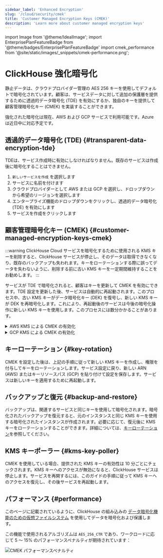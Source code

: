 ```yaml
---
sidebar_label: 'Enhanced Encryption'
slug: '/cloud/security/cmek'
title: 'Customer Managed Encryption Keys (CMEK)'
description: 'Learn more about customer managed encryption keys'
---
```


import Image from '@theme/IdealImage';
import EnterprisePlanFeatureBadge from '@theme/badges/EnterprisePlanFeatureBadge'
import cmek_performance from '@site/static/images/_snippets/cmek-performance.png';


# ClickHouse 強化暗号化

<EnterprisePlanFeatureBadge feature="強化暗号化"/>

静止データは、クラウドプロバイダー管理の AES 256 キーを使用してデフォルトで暗号化されています。顧客は、サービスデータに対して追加の保護層を提供するために透過的データ暗号化 (TDE) を有効にするか、独自のキーを提供して顧客管理暗号化キー (CMEK) を実装することができます。

強化された暗号化は現在、AWS および GCP サービスで利用可能です。Azure は近日中に対応予定です。

## 透過的データ暗号化 (TDE) {#transparent-data-encryption-tde}

TDEは、サービス作成時に有効にしなければなりません。既存のサービスは作成後に暗号化することはできません。

1. `新しいサービスを作成` を選択します
2. サービスに名前を付けます
3. クラウドプロバイダーとして AWS または GCP を選択し、ドロップダウンから希望のリージョンを選択します
4. エンタープライズ機能のドロップダウンをクリックし、透過的データ暗号化 (TDE) を有効にします
5. サービスを作成をクリックします

## 顧客管理暗号化キー (CMEK) {#customer-managed-encryption-keys-cmek}

:::warning
ClickHouse Cloud サービスを暗号化するために使用される KMS キーを削除すると、ClickHouse サービスが停止し、そのデータは取得できなくなり、既存のバックアップも失われます。キーをローテーションする際に誤ってデータを失わないように、削除する前に古い KMS キーを一定期間維持することをお勧めします。
:::

サービスが TDE で暗号化されると、顧客はキーを更新して CMEK を有効にできます。TDE 設定を更新した後、サービスは自動的に再起動されます。このプロセス中、古い KMS キーがデータ暗号化キー (DEK) を復号し、新しい KMS キーが DEK を再暗号化します。これにより、再起動後のサービスは今後の暗号化操作に新しい KMS キーを使用します。このプロセスには数分かかることがあります。

<details>
    <summary>AWS KMS による CMEK の有効化</summary>
    
1. ClickHouse Cloud で暗号化されたサービスを選択します
2. 左側の設定をクリックします
3. 画面の下部で、ネットワークセキュリティ情報を展開します
4. 暗号化ロール ID (AWS) または暗号化サービスアカウント (GCP) をコピーします - 今後のステップで必要になります
5. [AWS 用の KMS キーを作成](https://docs.aws.amazon.com/kms/latest/developerguide/create-keys.html)
6. キーをクリックします
7. 次のように AWS キー ポリシーを更新します:
    
    ```json
    {
        "Sid": "ClickHouse アクセスを許可",
        "Effect": "Allow",
        "Principal": {
            "AWS": "{ 暗号化ロール ID }"
        },
        "Action": [
            "kms:Encrypt",
            "kms:Decrypt",
            "kms:ReEncrypt*",
            "kms:DescribeKey"
        ],
        "Resource": "*"
    }
    ```
    
10. キーポリシーを保存します
11. キー ARN をコピーします
12. ClickHouse Cloud に戻り、サービス設定の透過的データ暗号化セクションにキー ARN を貼り付けます
13. 変更を保存します
    
</details>

<details>
    <summary>GCP KMS による CMEK の有効化</summary>

1. ClickHouse Cloud で暗号化されたサービスを選択します
2. 左側の設定をクリックします
3. 画面の下部で、ネットワークセキュリティ情報を展開します
4. 暗号化サービスアカウント (GCP) をコピーします - 今後のステップで必要になります
5. [GCP 用の KMS キーを作成](https://cloud.google.com/kms/docs/create-key)
6. キーをクリックします
7. 上記ステップ 4 でコピーした GCP 暗号化サービスアカウントに次の権限を付与します。
   - Cloud KMS CryptoKey Encrypter/Decrypter
   - Cloud KMS Viewer
10. キー権限を保存します
11. キーリソースパスをコピーします
12. ClickHouse Cloud に戻り、サービス設定の透過的データ暗号化セクションにキーリソースパスを貼り付けます
13. 変更を保存します
    
</details>

## キーローテーション {#key-rotation}

CMEK を設定した後は、上記の手順に従って新しい KMS キーを作成し、権限を付与してキーをローテーションします。サービス設定に戻り、新しい ARN (AWS) またはキーリソースパス (GCP) を貼り付けて設定を保存します。サービスは新しいキーを適用するために再起動します。

## バックアップと復元 {#backup-and-restore}

バックアップは、関連するサービスと同じキーを使用して暗号化されます。暗号化されたバックアップを復元すると、元のインスタンスと同じ KMS キーを使用する暗号化されたインスタンスが作成されます。必要に応じて、復元後に KMS キーをローテーションすることができます。詳細については、[キーローテーション](#key-rotation)を参照してください。

## KMS キーポーラー {#kms-key-poller}

CMEK を使用している場合、提供された KMS キーの有効性は 10 分ごとにチェックされます。KMS キーへのアクセスが無効になると、ClickHouse サービスは停止します。サービスを再開するには、このガイドの手順に従って KMS キーへのアクセスを復元し、その後サービスを再起動します。

## パフォーマンス {#performance}

このページに記載されているように、ClickHouse の組み込みの [データ暗号化機能のための仮想ファイルシステム](/operations/storing-data#encrypted-virtual-file-system) を使用してデータを暗号化および保護します。

この機能で使用されるアルゴリズムは `AES_256_CTR` であり、ワークロードに応じて 5 ～ 15% のパフォーマンスペナルティが期待されています：

<Image img={cmek_performance} size="lg" alt="CMEK パフォーマンスペナルティ" />
